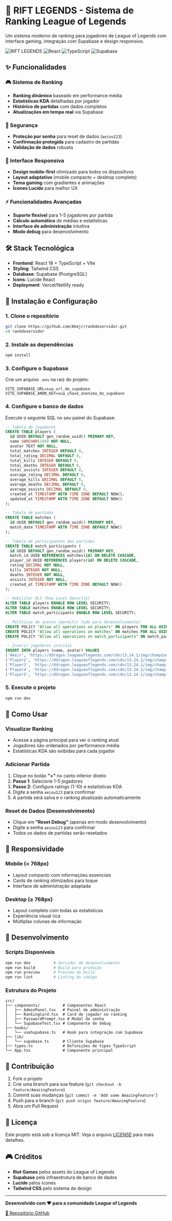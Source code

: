# 🚀 RIFT LEGENDS - Sistema de Ranking League of Legends

Um sistema moderno de ranking para jogadores de League of Legends com interface gaming, integração com Supabase e design responsivo.

![RIFT LEGENDS](https://img.shields.io/badge/RIFT-LEGENDS-blue?style=for-the-badge&logo=riot-games)
![React](https://img.shields.io/badge/React-18-61DAFB?style=for-the-badge&logo=react)
![TypeScript](https://img.shields.io/badge/TypeScript-5-3178C6?style=for-the-badge&logo=typescript)
![Supabase](https://img.shields.io/badge/Supabase-Database-3ECF8E?style=for-the-badge&logo=supabase)

## ✨ Funcionalidades

### 🎮 Sistema de Ranking
- **Ranking dinâmico** baseado em performance média
- **Estatísticas KDA** detalhadas por jogador
- **Histórico de partidas** com dados completos
- **Atualizações em tempo real** via Supabase

### 🔐 Segurança
- **Proteção por senha** para reset de dados (`aeiou123`)
- **Confirmação protegida** para cadastro de partidas
- **Validação de dados** robusta

### 📱 Interface Responsiva
- **Design mobile-first** otimizado para todos os dispositivos
- **Layout adaptativo** (mobile compacto + desktop completo)
- **Tema gaming** com gradientes e animações
- **Ícones Lucide** para melhor UX

### ⚡ Funcionalidades Avançadas
- **Suporte flexível** para 1-5 jogadores por partida
- **Cálculo automático** de médias e estatísticas
- **Interface de administração** intuitiva
- **Modo debug** para desenvolvimento

## 🛠️ Stack Tecnológica

- **Frontend**: React 18 + TypeScript + Vite
- **Styling**: Tailwind CSS
- **Database**: Supabase (PostgreSQL)
- **Icons**: Lucide React
- **Deployment**: Vercel/Netlify ready

## 🚀 Instalação e Configuração

### 1. Clone o repositório
```bash
git clone https://github.com/Akejr/rankdoservidor.git
cd rankdoservidor
```

### 2. Instale as dependências
```bash
npm install
```

### 3. Configure o Supabase
Crie um arquivo `.env` na raiz do projeto:
```env
VITE_SUPABASE_URL=sua_url_do_supabase
VITE_SUPABASE_ANON_KEY=sua_chave_anonima_do_supabase
```

### 4. Configure o banco de dados
Execute o seguinte SQL no seu painel do Supabase:

```sql
-- Tabela de jogadores
CREATE TABLE players (
  id UUID DEFAULT gen_random_uuid() PRIMARY KEY,
  name VARCHAR(100) NOT NULL,
  avatar TEXT NOT NULL,
  total_matches INTEGER DEFAULT 0,
  total_rating DECIMAL DEFAULT 0,
  total_kills INTEGER DEFAULT 0,
  total_deaths INTEGER DEFAULT 0,
  total_assists INTEGER DEFAULT 0,
  average_rating DECIMAL DEFAULT 0,
  average_kills DECIMAL DEFAULT 0,
  average_deaths DECIMAL DEFAULT 0,
  average_assists DECIMAL DEFAULT 0,
  created_at TIMESTAMP WITH TIME ZONE DEFAULT NOW(),
  updated_at TIMESTAMP WITH TIME ZONE DEFAULT NOW()
);

-- Tabela de partidas
CREATE TABLE matches (
  id UUID DEFAULT gen_random_uuid() PRIMARY KEY,
  match_date TIMESTAMP WITH TIME ZONE DEFAULT NOW()
);

-- Tabela de participantes das partidas
CREATE TABLE match_participants (
  id UUID DEFAULT gen_random_uuid() PRIMARY KEY,
  match_id UUID REFERENCES matches(id) ON DELETE CASCADE,
  player_id UUID REFERENCES players(id) ON DELETE CASCADE,
  rating DECIMAL NOT NULL,
  kills INTEGER NOT NULL,
  deaths INTEGER NOT NULL,
  assists INTEGER NOT NULL,
  created_at TIMESTAMP WITH TIME ZONE DEFAULT NOW()
);

-- Habilitar RLS (Row Level Security)
ALTER TABLE players ENABLE ROW LEVEL SECURITY;
ALTER TABLE matches ENABLE ROW LEVEL SECURITY;
ALTER TABLE match_participants ENABLE ROW LEVEL SECURITY;

-- Políticas de acesso (permitir tudo para desenvolvimento)
CREATE POLICY "Allow all operations on players" ON players FOR ALL USING (true);
CREATE POLICY "Allow all operations on matches" ON matches FOR ALL USING (true);
CREATE POLICY "Allow all operations on match_participants" ON match_participants FOR ALL USING (true);

-- Inserir jogadores iniciais
INSERT INTO players (name, avatar) VALUES
('Akejr', 'https://ddragon.leagueoflegends.com/cdn/13.24.1/img/champion/Yasuo.png'),
('Player2', 'https://ddragon.leagueoflegends.com/cdn/13.24.1/img/champion/Zed.png'),
('Player3', 'https://ddragon.leagueoflegends.com/cdn/13.24.1/img/champion/Jinx.png'),
('Player4', 'https://ddragon.leagueoflegends.com/cdn/13.24.1/img/champion/Thresh.png'),
('Player5', 'https://ddragon.leagueoflegends.com/cdn/13.24.1/img/champion/LeeSin.png');
```

### 5. Execute o projeto
```bash
npm run dev
```

## 🎯 Como Usar

### Visualizar Ranking
- Acesse a página principal para ver o ranking atual
- Jogadores são ordenados por performance média
- Estatísticas KDA são exibidas para cada jogador

### Adicionar Partida
1. Clique no botão **"+"** no canto inferior direito
2. **Passo 1**: Selecione 1-5 jogadores
3. **Passo 2**: Configure ratings (1-10) e estatísticas KDA
4. Digite a senha `aeiou123` para confirmar
5. A partida será salva e o ranking atualizado automaticamente

### Reset de Dados (Desenvolvimento)
- Clique em **"Reset Debug"** (apenas em modo desenvolvimento)
- Digite a senha `aeiou123` para confirmar
- Todos os dados de partidas serão resetados

## 📱 Responsividade

### Mobile (< 768px)
- Layout compacto com informações essenciais
- Cards de ranking otimizados para toque
- Interface de administração adaptada

### Desktop (≥ 768px)
- Layout completo com todas as estatísticas
- Experiência visual rica
- Múltiplas colunas de informação

## 🔧 Desenvolvimento

### Scripts Disponíveis
```bash
npm run dev          # Servidor de desenvolvimento
npm run build        # Build para produção
npm run preview      # Preview do build
npm run lint         # Linting do código
```

### Estrutura do Projeto
```
src/
├── components/          # Componentes React
│   ├── AdminPanel.tsx   # Painel de administração
│   ├── RankingCard.tsx  # Card de jogador no ranking
│   ├── PasswordPrompt.tsx # Modal de senha
│   └── SupabaseTest.tsx # Componente de debug
├── hooks/
│   └── useSupabase.ts   # Hook para integração com Supabase
├── lib/
│   └── supabase.ts      # Cliente Supabase
├── types.ts             # Definições de tipos TypeScript
└── App.tsx              # Componente principal
```

## 🤝 Contribuição

1. Fork o projeto
2. Crie uma branch para sua feature (`git checkout -b feature/AmazingFeature`)
3. Commit suas mudanças (`git commit -m 'Add some AmazingFeature'`)
4. Push para a branch (`git push origin feature/AmazingFeature`)
5. Abra um Pull Request

## 📄 Licença

Este projeto está sob a licença MIT. Veja o arquivo [LICENSE](LICENSE) para mais detalhes.

## 🎮 Créditos

- **Riot Games** pelos assets do League of Legends
- **Supabase** pela infraestrutura de banco de dados
- **Lucide** pelos ícones
- **Tailwind CSS** pelo sistema de design

---

**Desenvolvido com ❤️ para a comunidade League of Legends**

[🔗 Repositório GitHub](https://github.com/Akejr/rankdoservidor) 